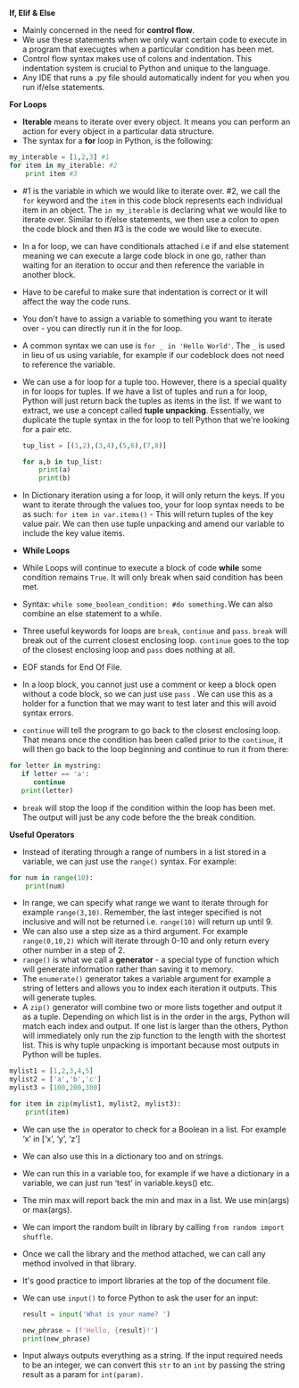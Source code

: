 **If, Elif & Else**

-   Mainly concerned in the need for **control flow**.
-   We use these statements when we only want certain code to execute in a program that execugtes when a particular condition has been met.
-   Control flow syntax makes use of colons and indentation. This indentation system is crucial to Python and unique to the language.
-   Any IDE that runs a .py file should automatically indent for you when you run if/else statements.

**For Loops**

-   **Iterable** means to iterate over every object. It means you can perform an action for every object in a particular data structure.
-   The syntax for a **for** loop in Python, is the following:

```python
my_interable = [1,2,3] #1
for item in my_iterable: #2
	print item #3
```

-   #1 is the variable in which we would like to iterate over. #2, we call the `for` keyword and the `item` in this code block represents each individual item in an object. The `in my_iterable` is declaring what we would like to iterate over. Similar to if/else statements, we then use a colon to open the code block and then #3 is the code we would like to execute.
-   In a for loop, we can have conditionals attached i.e if and else statement meaning we can execute a large code block in one go, rather than waiting for an iteration to occur and then reference the variable in another block.
-   Have to be careful to make sure that indentation is correct or it will affect the way the code runs.
-   You don't have to assign a variable to something you want to iterate over - you can directly run it in the for loop.
-   A common syntax we can use is `for _ in 'Hello World'`. The `_` is used in lieu of us using variable, for example if our codeblock does not need to reference the variable.
-   We can use a for loop for a tuple too. However, there is a special quality in for loops for tuples. If we have a list of tuples and run a for loop, Python will just return back the tuples as items in the list. If we want to extract, we use a concept called **tuple unpacking**. Essentially, we duplicate the tuple syntax in the for loop to tell Python that we're looking for a pair etc.

    ```python
    tup_list = [(1,2),(3,4),(5,6),(7,8)]

    for a,b in tup_list:
    	print(a)
    	print(b)
    ```

-   In Dictionary iteration using a for loop, it will only return the keys. If you want to iterate through the values too, your for loop syntax needs to be as such: `for item in var.items()` - This will return tuples of the key value pair. We can then use tuple unpacking and amend our variable to include the key value items.
-   **While Loops**

-   While Loops will continue to execute a block of code **while** some condition remains `True`. It will only break when said condition has been met.
-   Syntax: `while some_boolean_condition: #do something.`We can also combine an else statement to a while.
-   Three useful keywords for loops are `break`, `continue` and `pass`. `break` will break out of the current closest enclosing loop. `continue` goes to the top of the closest enclosing loop and `pass` does nothing at all.
-   EOF stands for End Of File.
-   In a loop block, you cannot just use a comment or keep a block open without a code block, so we can just use `pass` . We can use this as a holder for a function that we may want to test later and this will avoid syntax errors.
-   `continue` will tell the program to go back to the closest enclosing loop. That means once the condition has been called prior to the `continue`, it will then go back to the loop beginning and continue to run it from there:

```python
for letter in mystring:
   if letter == 'a':
      continue
   print(letter)
```

-   `break` will stop the loop if the condition within the loop has been met. The output will just be any code before the the break condition.

**Useful Operators**

-   Instead of iterating through a range of numbers in a list stored in a variable, we can just use the `range()` syntax. For example:

```python
for num in range(10):
	print(num)
```

-   In range, we can specify what range we want to iterate through for example `range(3,10)`. Remember, the last integer specified is not inclusive and will not be returned i.e. `range(10)` will return up until 9.
-   We can also use a step size as a third argument. For example `range(0,10,2)` which will iterate through 0-10 and only return every other number in a step of 2.
-   `range()` is what we call a **generator** - a special type of function which will generate information rather than saving it to memory.
-   The `enumerate()` generator takes a variable argument for example a string of letters and allows you to index each iteration it outputs. This will generate tuples.
-   A `zip()` generator will combine two or more lists together and output it as a tuple. Depending on which list is in the order in the args, Python will match each index and output. If one list is larger than the others, Python will immediately only run the zip function to the length with the shortest list. This is why tuple unpacking is important because most outputs in Python will be tuples.

```python
mylist1 = [1,2,3,4,5]
mylist2 = ['a','b','c']
mylist3 = [100,200,300]

for item in zip(mylist1, mylist2, mylist3):
	print(item)
```

-   We can use the `in` operator to check for a Boolean in a list. For example ‘x’ in [‘x’, ‘y’, ‘z’]
-   We can also use this in a dictionary too and on strings.
-   We can run this in a variable too, for example if we have a dictionary in a variable, we can just run ‘test’ in variable.keys() etc.
-   The min max will report back the min and max in a list. We use min(args) or max(args).
-   We can import the random built in library by calling `from random import shuffle`.
-   Once we call the library and the method attached, we can call any method involved in that library.
-   It's good practice to import libraries at the top of the document file.
-   We can use `input()` to force Python to ask the user for an input:

    ```python
    result = input('What is your name? ')

    new_phrase = (f'Hello, {result}!')
    print(new_phrase)
    ```

-   Input always outputs everything as a string. If the input required needs to be an integer, we can convert this `str` to an `int` by passing the string result as a param for `int(param)`.
